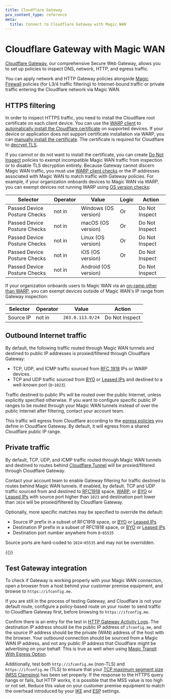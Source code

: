 ```yaml
---
title: Cloudflare Gateway
pcx_content_type: reference
meta:
  title: Connect to Cloudflare Gateway with Magic WAN
---
```


# Cloudflare Gateway with Magic WAN

[Cloudflare Gateway](/cloudflare-one/policies/gateway/), our comprehensive Secure Web Gateway, allows you to set up policies to inspect DNS, network, HTTP, and egress traffic.

You can apply network and HTTP Gateway policies alongside [Magic Firewall](/magic-firewall/) policies (for L3/4 traffic filtering) to Internet-bound traffic or private traffic entering the Cloudflare network via Magic WAN.

## HTTPS filtering

In order to inspect HTTPS traffic, you need to install the Cloudflare root certificate on each client device. You can use the [WARP client](/cloudflare-one/connections/connect-devices/warp/) to [automatically install the Cloudflare certificate](/cloudflare-one/connections/connect-devices/warp/user-side-certificates/install-cert-with-warp/) on supported devices. If your device or application does not support certificate installation via WARP, you can [manually install the certificate](/cloudflare-one/connections/connect-devices/warp/user-side-certificates/install-cloudflare-cert/). The certificate is required for Cloudflare to [decrypt TLS](/cloudflare-one/policies/gateway/http-policies/tls-decryption/).

If you cannot or do not want to install the certificate, you can create [Do Not Inspect](/cloudflare-one/policies/gateway/http-policies/#do-not-inspect) policies to exempt incompatible Magic WAN traffic from inspection or to disable TLS decryption entirely. Because Gateway cannot discern Magic WAN traffic, you must use [WARP client checks](/cloudflare-one/identity/devices/warp-client-checks/) or the IP addresses associated with Magic WAN to match traffic with Gateway policies. For example, if your organization onboards devices to Magic WAN via WARP, you can exempt devices not running WARP using [OS version checks](/cloudflare-one/identity/devices/warp-client-checks/os-version/):

| Selector                     | Operator | Value                | Logic | Action         |
| ---------------------------- | -------- | -------------------- | ----- | -------------- |
| Passed Device Posture Checks | not in   | Windows (OS version) | Or    | Do Not Inspect |
| Passed Device Posture Checks | not in   | macOS (OS version)   | Or    | Do Not Inspect |
| Passed Device Posture Checks | not in   | Linux (OS version)   | Or    | Do Not Inspect |
| Passed Device Posture Checks | not in   | iOS (OS version)     | Or    | Do Not Inspect |
| Passed Device Posture Checks | not in   | Android (OS version) |       | Do Not Inspect |

If your organization onboards users to Magic WAN via an [on-ramp other than WARP](/magic-wan/on-ramps/), you can exempt devices outside of Magic WAN's IP range from Gateway inspection:

| Selector  | Operator | Value            | Action         |
| --------- | -------- | ---------------- | -------------- |
| Source IP | not in   | `203.0.113.0/24` | Do Not Inspect |

## Outbound Internet traffic

By default, the following traffic routed through Magic WAN tunnels and destined to public IP addresses is proxied/filtered through Cloudflare Gateway:

- TCP, UDP, and ICMP traffic sourced from [RFC 1918](https://datatracker.ietf.org/doc/html/rfc1918) IPs or WARP devices.
- TCP and UDP traffic sourced from [BYO](/byoip/) or [Leased IPs](/magic-transit/cloudflare-ips/) and destined to a well-known port (`0`-`1023`).

Traffic destined to public IPs will be routed over the public Internet, unless explicitly specified otherwise. If you want to configure specific public IP ranges to be routed through your Magic WAN tunnels instead of over the public Internet after filtering, contact your account team.

This traffic will egress from Cloudflare according to the [egress policies](/cloudflare-one/policies/gateway/egress-policies/) you define in Cloudflare Gateway. By default, it will egress from a shared Cloudflare public IP range.

## Private traffic

By default, TCP, UDP, and ICMP traffic routed through Magic WAN tunnels and destined to routes behind [Cloudflare Tunnel](/cloudflare-one/connections/connect-networks/#cloudflare-tunnel) will be proxied/filtered through Cloudflare Gateway.

Contact your account team to enable Gateway filtering for traffic destined to routes behind Magic WAN tunnels. If enabled, by default, TCP and UDP traffic sourced from and destined to [RFC1918](https://datatracker.ietf.org/doc/html/rfc1918) space, [WARP](/cloudflare-one/connections/connect-devices/warp/), or [BYO](/byoip/) or [Leased IPs](/magic-transit/cloudflare-ips/) with source port higher than `1023` and destination port lower than `1024` will be proxied/filtered by Cloudflare Gateway.

Optionally, more specific matches may be specified to override the default:

- Source IP prefix in a subset of RFC1918 space, or [BYO](/byoip/) or [Leased IPs](/magic-transit/cloudflare-ips/)
- Destination IP prefix in a subset of RFC1918 space, or [BYO](/byoip/) or [Leased IPs](/magic-transit/cloudflare-ips/)
- Destination port number anywhere from `0`-`65535`

Source ports are hard-coded to `1024`-`65535` and may not be overridden.

{{<render file="_traceroute.md">}}

## Test Gateway integration

To check if Gateway is working properly with your Magic WAN connection, open a browser from a host behind your customer premise equipment, and browse to `https://ifconfig.me`.

If you are still in the process of testing Gateway, and Cloudflare is not your default route, configure a policy-based route on your router to send traffic to Cloudflare Gateway first, before browsing to `https://ifconfig.me`.

Confirm there is an entry for the test in [HTTP Gateway Activity Logs](/cloudflare-one/insights/logs/gateway-logs/#http-logs). The destination IP address should be the public IP address of `ifconfig.me`, and the source IP address should be the private (WAN) address of the host with the browser. Your outbound connection should be sourced from a Magic WAN IP address, and not any public IP address that Cloudflare might be advertising on your behalf. This is true as well when using [Magic Transit With Egress Option](/reference-architecture/architectures/magic-transit/#magic-transit-with-egress-option-enabled).

Additionally, test both `http://ifconfig.me` (non-TLS) and `https://ifconfig.me` (TLS) to ensure that your [TCP maximum segment size (MSS Clamping)](/magic-wan/prerequisites/#set-maximum-segment-size) has been set properly.  If the response to the HTTPS query hangs or fails, but HTTP works, it is possible that the MSS value is too high or not set. Reduce this value on your customer premise equipment to match the overhead introduced by your [IKE](/magic-wan/reference/tunnels/#supported-configuration-parameters) and [ESP](https://en.wikipedia.org/wiki/IPsec#Encapsulating_Security_Payload) settings.
